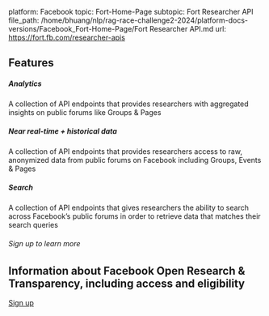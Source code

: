 platform: Facebook
topic: Fort-Home-Page
subtopic: Fort Researcher API
file_path: /home/bhuang/nlp/rag-race-challenge2-2024/platform-docs-versions/Facebook_Fort-Home-Page/Fort Researcher API.md
url: https://fort.fb.com/researcher-apis

## Features

##### **Analytics**

A collection of API endpoints that provides researchers with aggregated insights on public forums like Groups & Pages

##### **Near real-time + historical data**

A collection of API endpoints that provides researchers access to raw, anonymized data from public forums on Facebook including Groups, Events & Pages

##### **Search**

A collection of API endpoints that gives researchers the ability to search across Facebook’s public forums in order to retrieve data that matches their search queries

###### Sign up to learn more

## Information about Facebook Open Research & Transparency, including access and eligibility

[Sign up](https://fort.fb.com/intake)